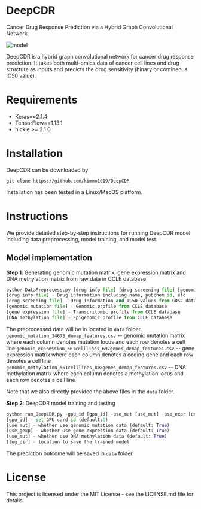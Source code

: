 # DeepCDR
Cancer Drug Response Prediction via a Hybrid Graph Convolutional Network
 
 ![model](https://github.com/kimmo1019/DeepCDR/blob/master/model.png)
 
 DeepCDR is a hybrid graph convolutional network for cancer drug response prediction. It takes both multi-omics data of cancer cell lines and drug structure as inputs and predicts the drug sensitivity (binary or contineous IC50 value). 
 
 # Requirements
- Keras==2.1.4
- TensorFlow==1.13.1
- hickle >= 2.1.0

# Installation
DeepCDR can be downloaded by
```shell
git clone https://github.com/kimmo1019/DeepCDR
```
Installation has been tested in a Linux/MacOS platform.

# Instructions
We provide detailed step-by-step instructions for running DeepCDR model including data preprocessing, model training, and model test.

## Model implementation
**Step 1**: Generating genomic mutation matrix, gene expression matrix and DNA methylation matrix from raw data in CCLE database

```python
python DataPreprocess.py [drug info file] [drug screening file] [genomic mutation file] [gene expression file] [DNA methylation file]
[drug info file] - Drug information including name, pubchem id, etc
[drug screening file] - Drug information and IC50 values from GDSC database
[genomic mutation file] - Genomic profile from CCLE database
[gene expression file] - Transcritomic profile from CCLE database
[DNA methylation file] - Epigenomic profile from CCLE database
```
The preprocessed data will be in located in `data` folder.
`genomic_mutation_34673_demap_features.csv` --  genomic mutation matrix where each column denotes mutation locus and each row denotes a cell line
`genomic_expression_561celllines_697genes_demap_features.csv` -- gene expression matrix where each column denotes a coding gene and each row denotes a cell line
`genomic_methylation_561celllines_808genes_demap_features.csv` -- DNA methylation matrix where each column denotes a methylation locus and each row denotes a cell line

Note that we also directly provided the above files in the `data` folder.


**Step 2**: DeepCDR model training and testing

```python
python run_DeepCDR.py -gpu_id [gpu_id] -use_mut [use_mut] -use_expr [use_gexp] -use_methy [use_methy] -checkpoint_dir [checkpoint_dir]
[gpu_id] - set GPU card id (default:0)
[use_mut] - whether use genomic mutation data (default: True)
[use_gexp] - whether use gene expression data (default: True)
[use_mut] - whether use DNA methylation data (default: True)
[log_dir] - location to save the trained model
```

The prediction outcome will be saved in `data` folder.


# License
This project is licensed under the MIT License - see the LICENSE.md file for details


























